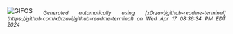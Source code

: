 <div align="justify">
<picture>
    <source media="(prefers-color-scheme: dark)" srcset="https://i.ibb.co/bJXLNPc/output-gif.gif">
    <source media="(prefers-color-scheme: light)" srcset="https://i.ibb.co/bJXLNPc/output-gif.gif">
    <img alt="GIFOS" src="https://i.ibb.co/bJXLNPc/output-gif.gif">
</picture>
<sub><i>Generated automatically using [x0rzavi/github-readme-terminal](https://github.com/x0rzavi/github-readme-terminal) on Wed Apr 17 08:36:34 PM EDT 2024</i></sub>
</div>

<!--  -->